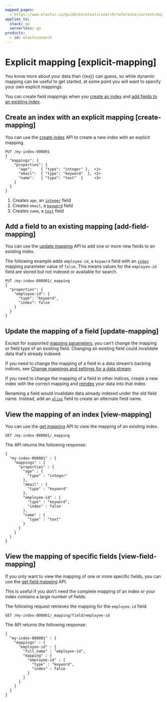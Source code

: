 ```yaml
---
mapped_pages:
  - https://www.elastic.co/guide/en/elasticsearch/reference/current/explicit-mapping.html
applies_to:
  stack: ga
  serverless: ga
products:
  - id: elasticsearch
---
```


# Explicit mapping [explicit-mapping]

You know more about your data than {{es}} can guess, so while dynamic mapping can be useful to get started, at some point you will want to specify your own explicit mappings.

You can create field mappings when you [create an index](#create-mapping) and [add fields to an existing index](#add-field-mapping).


## Create an index with an explicit mapping [create-mapping]

You can use the [create index](https://www.elastic.co/docs/api/doc/elasticsearch/operation/operation-indices-create) API to create a new index with an explicit mapping.

```console
PUT /my-index-000001
{
  "mappings": {
    "properties": {
      "age":    { "type": "integer" },  <1>
      "email":  { "type": "keyword"  }, <2>
      "name":   { "type": "text"  }     <3>
    }
  }
}
```

1. Creates `age`, an [`integer`](elasticsearch://reference/elasticsearch/mapping-reference/number.md) field
2. Creates `email`, a [`keyword`](elasticsearch://reference/elasticsearch/mapping-reference/keyword.md) field
3. Creates `name`, a [`text`](elasticsearch://reference/elasticsearch/mapping-reference/text.md) field



## Add a field to an existing mapping [add-field-mapping]

You can use the [update mapping](https://www.elastic.co/docs/api/doc/elasticsearch/operation/operation-indices-put-mapping) API to add one or more new fields to an existing index.

The following example adds `employee-id`, a `keyword` field with an [`index`](elasticsearch://reference/elasticsearch/mapping-reference/mapping-index.md) mapping parameter value of `false`. This means values for the `employee-id` field are stored but not indexed or available for search.

```console
PUT /my-index-000001/_mapping
{
  "properties": {
    "employee-id": {
      "type": "keyword",
      "index": false
    }
  }
}
```


## Update the mapping of a field [update-mapping]

Except for supported [mapping parameters](elasticsearch://reference/elasticsearch/mapping-reference/mapping-parameters.md), you can’t change the mapping or field type of an existing field. Changing an existing field could invalidate data that’s already indexed.

If you need to change the mapping of a field in a data stream’s backing indices, see [Change mappings and settings for a data stream](../data-streams/modify-data-stream.md#data-streams-change-mappings-and-settings).

If you need to change the mapping of a field in other indices, create a new index with the correct mapping and [reindex](https://www.elastic.co/docs/api/doc/elasticsearch/operation/operation-reindex) your data into that index.

Renaming a field would invalidate data already indexed under the old field name. Instead, add an [`alias`](elasticsearch://reference/elasticsearch/mapping-reference/field-alias.md) field to create an alternate field name.


## View the mapping of an index [view-mapping]

You can use the [get mapping](https://www.elastic.co/docs/api/doc/elasticsearch/operation/operation-indices-get-mapping) API to view the mapping of an existing index.

```console
GET /my-index-000001/_mapping
```

The API returns the following response:

```console-result
{
  "my-index-000001" : {
    "mappings" : {
      "properties" : {
        "age" : {
          "type" : "integer"
        },
        "email" : {
          "type" : "keyword"
        },
        "employee-id" : {
          "type" : "keyword",
          "index" : false
        },
        "name" : {
          "type" : "text"
        }
      }
    }
  }
}
```


## View the mapping of specific fields [view-field-mapping]

If you only want to view the mapping of one or more specific fields, you can use the [get field mapping](https://www.elastic.co/docs/api/doc/elasticsearch/operation/operation-indices-get-mapping) API.

This is useful if you don’t need the complete mapping of an index or your index contains a large number of fields.

The following request retrieves the mapping for the `employee-id` field.

```console
GET /my-index-000001/_mapping/field/employee-id
```

The API returns the following response:

```console-result
{
  "my-index-000001" : {
    "mappings" : {
      "employee-id" : {
        "full_name" : "employee-id",
        "mapping" : {
          "employee-id" : {
            "type" : "keyword",
            "index" : false
          }
        }
      }
    }
  }
}
```

